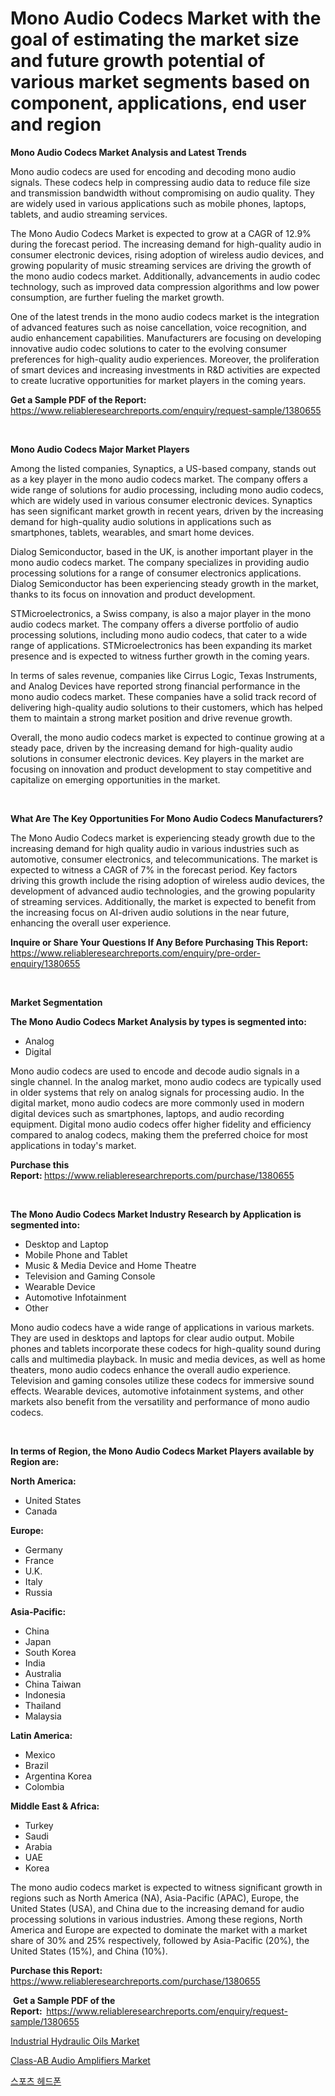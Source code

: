 <p><h1>Mono Audio Codecs Market with the goal of estimating the market size and future growth potential of various market segments based on component, applications, end user and region</h1></p><p><strong>Mono Audio Codecs Market Analysis and Latest Trends</strong></p>
<p><p>Mono audio codecs are used for encoding and decoding mono audio signals. These codecs help in compressing audio data to reduce file size and transmission bandwidth without compromising on audio quality. They are widely used in various applications such as mobile phones, laptops, tablets, and audio streaming services.</p><p>The Mono Audio Codecs Market is expected to grow at a CAGR of 12.9% during the forecast period. The increasing demand for high-quality audio in consumer electronic devices, rising adoption of wireless audio devices, and growing popularity of music streaming services are driving the growth of the mono audio codecs market. Additionally, advancements in audio codec technology, such as improved data compression algorithms and low power consumption, are further fueling the market growth.</p><p>One of the latest trends in the mono audio codecs market is the integration of advanced features such as noise cancellation, voice recognition, and audio enhancement capabilities. Manufacturers are focusing on developing innovative audio codec solutions to cater to the evolving consumer preferences for high-quality audio experiences. Moreover, the proliferation of smart devices and increasing investments in R&D activities are expected to create lucrative opportunities for market players in the coming years.</p></p>
<p><strong>Get a Sample PDF of the Report:&nbsp;</strong> <a href="https://www.reliableresearchreports.com/enquiry/request-sample/1380655">https://www.reliableresearchreports.com/enquiry/request-sample/1380655</a></p>
<p>&nbsp;</p>
<p><strong>Mono Audio Codecs Major Market Players</strong></p>
<p><p>Among the listed companies, Synaptics, a US-based company, stands out as a key player in the mono audio codecs market. The company offers a wide range of solutions for audio processing, including mono audio codecs, which are widely used in various consumer electronic devices. Synaptics has seen significant market growth in recent years, driven by the increasing demand for high-quality audio solutions in applications such as smartphones, tablets, wearables, and smart home devices.</p><p>Dialog Semiconductor, based in the UK, is another important player in the mono audio codecs market. The company specializes in providing audio processing solutions for a range of consumer electronics applications. Dialog Semiconductor has been experiencing steady growth in the market, thanks to its focus on innovation and product development.</p><p>STMicroelectronics, a Swiss company, is also a major player in the mono audio codecs market. The company offers a diverse portfolio of audio processing solutions, including mono audio codecs, that cater to a wide range of applications. STMicroelectronics has been expanding its market presence and is expected to witness further growth in the coming years.</p><p>In terms of sales revenue, companies like Cirrus Logic, Texas Instruments, and Analog Devices have reported strong financial performance in the mono audio codecs market. These companies have a solid track record of delivering high-quality audio solutions to their customers, which has helped them to maintain a strong market position and drive revenue growth.</p><p>Overall, the mono audio codecs market is expected to continue growing at a steady pace, driven by the increasing demand for high-quality audio solutions in consumer electronic devices. Key players in the market are focusing on innovation and product development to stay competitive and capitalize on emerging opportunities in the market.</p></p>
<p>&nbsp;</p>
<p><strong>What Are The Key Opportunities For Mono Audio Codecs Manufacturers?</strong></p>
<p><p>The Mono Audio Codecs market is experiencing steady growth due to the increasing demand for high quality audio in various industries such as automotive, consumer electronics, and telecommunications. The market is expected to witness a CAGR of 7% in the forecast period. Key factors driving this growth include the rising adoption of wireless audio devices, the development of advanced audio technologies, and the growing popularity of streaming services. Additionally, the market is expected to benefit from the increasing focus on AI-driven audio solutions in the near future, enhancing the overall user experience.</p></p>
<p><strong>Inquire or Share Your Questions If Any Before Purchasing This Report:</strong> <a href="https://www.reliableresearchreports.com/enquiry/pre-order-enquiry/1380655">https://www.reliableresearchreports.com/enquiry/pre-order-enquiry/1380655</a></p>
<p>&nbsp;</p>
<p><strong>Market Segmentation</strong></p>
<p><strong>The Mono Audio Codecs Market Analysis by types is segmented into:</strong></p>
<p><ul><li>Analog</li><li>Digital</li></ul></p>
<p><p>Mono audio codecs are used to encode and decode audio signals in a single channel. In the analog market, mono audio codecs are typically used in older systems that rely on analog signals for processing audio. In the digital market, mono audio codecs are more commonly used in modern digital devices such as smartphones, laptops, and audio recording equipment. Digital mono audio codecs offer higher fidelity and efficiency compared to analog codecs, making them the preferred choice for most applications in today's market.</p></p>
<p><strong>Purchase this Report:&nbsp;</strong><a href="https://www.reliableresearchreports.com/purchase/1380655">https://www.reliableresearchreports.com/purchase/1380655</a></p>
<p>&nbsp;</p>
<p><strong>The Mono Audio Codecs Market Industry Research by Application is segmented into:</strong></p>
<p><ul><li>Desktop and Laptop</li><li>Mobile Phone and Tablet</li><li>Music & Media Device and Home Theatre</li><li>Television and Gaming Console</li><li>Wearable Device</li><li>Automotive Infotainment</li><li>Other</li></ul></p>
<p><p>Mono audio codecs have a wide range of applications in various markets. They are used in desktops and laptops for clear audio output. Mobile phones and tablets incorporate these codecs for high-quality sound during calls and multimedia playback. In music and media devices, as well as home theaters, mono audio codecs enhance the overall audio experience. Television and gaming consoles utilize these codecs for immersive sound effects. Wearable devices, automotive infotainment systems, and other markets also benefit from the versatility and performance of mono audio codecs.</p></p>
<p>&nbsp;</p>
<p><strong>In terms of Region, the Mono Audio Codecs Market Players available by Region are:</strong></p>
<p>
    <p> <strong> North America: </strong>
        <ul>
            <li>United States</li>
            <li>Canada</li>
        </ul>
        </p> 
    <p> <strong> Europe: </strong>
        <ul>
            <li>Germany</li>
            <li>France</li>
            <li>U.K.</li>
            <li>Italy</li>
            <li>Russia</li>
        </ul>
        </p> 
    <p> <strong> Asia-Pacific: </strong>
        <ul>
            <li>China</li>
            <li>Japan</li>
            <li>South Korea</li>
            <li>India</li>
            <li>Australia</li>
            <li>China Taiwan</li>
            <li>Indonesia</li>
            <li>Thailand</li>
            <li>Malaysia</li>
        </ul>
        </p> 
    <p> <strong> Latin America: </strong>
        <ul>
            <li>Mexico</li>
            <li>Brazil</li>
            <li>Argentina Korea</li>
            <li>Colombia</li>
        </ul>
        </p> 
    <p> <strong> Middle East & Africa: </strong>
        <ul>
            <li>Turkey</li>
            <li>Saudi</li>
            <li>Arabia</li>
            <li>UAE</li>
            <li>Korea</li>
        </ul>
    </p>
    </p>
<p><p>The mono audio codecs market is expected to witness significant growth in regions such as North America (NA), Asia-Pacific (APAC), Europe, the United States (USA), and China due to the increasing demand for audio processing solutions in various industries. Among these regions, North America and Europe are expected to dominate the market with a market share of 30% and 25% respectively, followed by Asia-Pacific (20%), the United States (15%), and China (10%).</p></p>
<p><strong>Purchase this Report: </strong><a href="https://www.reliableresearchreports.com/purchase/1380655">https://www.reliableresearchreports.com/purchase/1380655</a></p>
<p>&nbsp;<strong>Get a Sample PDF of the Report:&nbsp;&nbsp;</strong><a href="https://www.reliableresearchreports.com/enquiry/request-sample/1380655">https://www.reliableresearchreports.com/enquiry/request-sample/1380655</a></p>
<p><strong></strong></p>
<p><p><a href="https://copper-carbon-84f.notion.site/Industrial-Hydraulic-Oils-Market-Size-and-Growth-Market-Segmentation-Regional-and-Country-Breakdow-f1bc935f0f834d3b8b63f4161ae6f61a">Industrial Hydraulic Oils Market</a></p><p><a href="https://github.com/AKSHATREPORTPRIME/Market-Research-Report-List-3/blob/main/class-ab-audio-amplifiers-market.md">Class-AB Audio Amplifiers Market</a></p><p><a href="https://medium.com/@travisohan56562023/%EC%8A%A4%ED%8F%AC%EC%B8%A0-%ED%97%A4%EB%93%9C%ED%8F%B0-%EC%8B%9C%EC%9E%A5-%EC%A0%84%EB%A7%9D-%EC%82%B0%EC%97%85-%EA%B0%9C%EC%9A%94-%EB%B0%8F-%EC%98%88%EC%B8%A1-2024%EB%85%84%EB%B6%80%ED%84%B0-2031%EB%85%84%EA%B9%8C%EC%A7%80-a5fe6410e66e">스포츠 헤드폰</a></p></p>